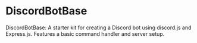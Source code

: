# DiscordBotBase
DiscordBotBase: A starter kit for creating a Discord bot using discord.js and Express.js. Features a basic command handler and server setup.
